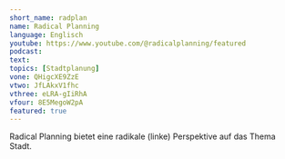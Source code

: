```yaml
---
short_name: radplan
name: Radical Planning
language: Englisch
youtube: https://www.youtube.com/@radicalplanning/featured
podcast:
text:
topics: [Stadtplanung]
vone: QHigcXE9ZzE
vtwo: JfLAkxV1fhc
vthree: eLRA-gIiRhA
vfour: 8E5MegoW2pA
featured: true
---
```

Radical Planning bietet eine radikale (linke) Perspektive auf das Thema Stadt.
